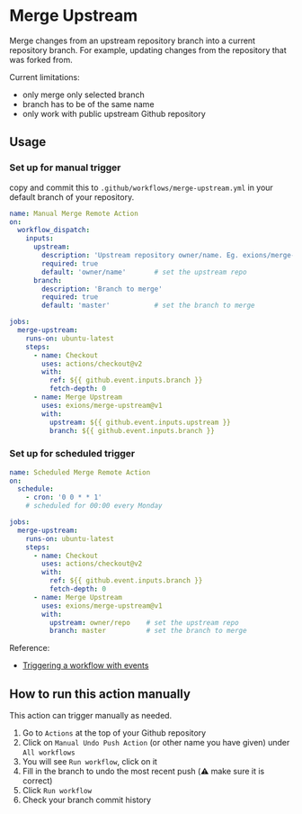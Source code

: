 # Merge Upstream
Merge changes from an upstream repository branch into a current repository branch. For example, updating changes from the repository that was forked from.

Current limitations:
- only merge only selected branch
- branch has to be of the same name
- only work with public upstream Github repository

## Usage

### Set up for manual trigger
copy and commit this to `.github/workflows/merge-upstream.yml` in your default branch of your repository.

```yaml
name: Manual Merge Remote Action
on: 
  workflow_dispatch:
    inputs:
      upstream:
        description: 'Upstream repository owner/name. Eg. exions/merge-upstream'
        required: true
        default: 'owner/name'       # set the upstream repo
      branch:
        description: 'Branch to merge'
        required: true
        default: 'master'           # set the branch to merge

jobs:
  merge-upstream:
    runs-on: ubuntu-latest
    steps: 
      - name: Checkout
        uses: actions/checkout@v2
        with:
          ref: ${{ github.event.inputs.branch }}
          fetch-depth: 0 
      - name: Merge Upstream
        uses: exions/merge-upstream@v1
        with:
          upstream: ${{ github.event.inputs.upstream }}
          branch: ${{ github.event.inputs.branch }}
```

### Set up for scheduled trigger

```yaml
name: Scheduled Merge Remote Action
on: 
  schedule:
    - cron: '0 0 * * 1'
    # scheduled for 00:00 every Monday

jobs:
  merge-upstream:
    runs-on: ubuntu-latest
    steps: 
      - name: Checkout
        uses: actions/checkout@v2
        with:
          ref: ${{ github.event.inputs.branch }}
          fetch-depth: 0 
      - name: Merge Upstream
        uses: exions/merge-upstream@v1
        with:
          upstream: owner/repo    # set the upstream repo
          branch: master          # set the branch to merge
```

Reference: 
- [Triggering a workflow with events](https://docs.github.com/en/actions/configuring-and-managing-workflows/configuring-a-workflow#triggering-a-workflow-with-events)

## How to run this action manually

This action can trigger manually as needed. 

1. Go to `Actions` at the top of your Github repository
2. Click on `Manual Undo Push Action` (or other name you have given) under `All workflows`
3. You will see `Run workflow`, click on it
4. Fill in the branch to undo the most recent push (⚠️ make sure it is correct)
5. Click `Run workflow`
6. Check your branch commit history
